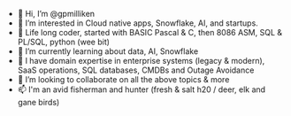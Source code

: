 - 👋 Hi, I’m @gpmilliken
- 👀 I’m interested in Cloud native apps, Snowflake, AI, and startups.
- 👀 Life long coder, started with BASIC Pascal & C, then 8086 ASM, SQL & PL/SQL, python (wee bit)
- 🌱 I’m currently learning about data, AI, Snowflake
- 👀 I have domain expertise in enterprise systems (legacy & modern), SaaS operations, SQL databases, CMDBs and Outage Avoidance
- 💞️ I’m looking to collaborate on all the above topics & more
- 📫 I'm an avid fisherman and hunter (fresh & salt h20 / deer, elk and gane birds)

<!---
gpmilliken/gpmilliken is a ✨ special ✨ repository because its `README.md` (this file) appears on your GitHub profile.
You can click the Preview link to take a look at your changes.
--->
